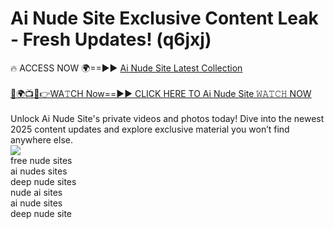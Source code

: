 # Ai Nude Site Exclusive Content Leak - Fresh Updates! (q6jxj)

🔥 ACCESS NOW 🌍==►► <a href="https://tinyurl.com/2mz8nhtm" rel="nofollow">Ai Nude Site Latest Collection</a>
<br><br>
[🔴🌍📺📱👉WA𝚃CH Now==►► CLICK HERE TO Ai Nude Site 𝚆𝙰𝚃𝙲𝙷 NOW](https://tinyurl.com/2mz8nhtm)
<br><br>
Unlock Ai Nude Site's private videos and photos today! Dive into the newest 2025 content updates and explore exclusive material you won’t find anywhere else.
<br>
<a href="https://tinyurl.com/2mz8nhtm" rel="nofollow" data-target="animated-image.originalLink"><img src="https://camo.githubusercontent.com/8a4f000d20f83aca3bf7ec5f350d767afa0574a8a352519fd8cfa583a6f93a33/68747470733a2f2f692e696d6775722e636f6d2f644a486b345a712e676966" data-canonical-src="https://i.imgur.com/dJHk4Zq.gif" style="max-width: 100%; display: inline-block;" data-target="animated-image.originalImage"></a>
<br>
free nude sites<br>
ai nudes sites<br>
deep nude sites<br>
nude ai sites<br>
ai nude sites<br>
deep nude site